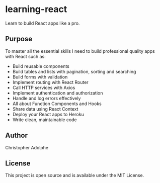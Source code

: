 # learning-react
Learn to build React apps like a pro.

## Purpose
To master all the essential skills I need to build professional quality apps with React such as:
* Build reusable components
* Build tables and lists with pagination, sorting and searching
* Build forms with validation
* Implement routing with React Router
* Call HTTP services with Axios
* Implement authentication and authorization
* Handle and log errors effectively
* All about Function Components and Hooks
* Share data using React Context
* Deploy your React apps to Heroku
* Write clean, maintainable code

## Author
Christopher Adolphe

## License
This project is open source and is available under the MIT License.
